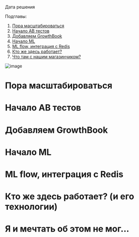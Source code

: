 Дата решения


Подглавы:

1. [Пора масштабироваться](#история)
2. [Начало AB тестов](#AB)
3. [Добавляем GrowthBook](#growthbook)
4. [Начало ML](#ml) 
5. [ML flow, интеграция с Redis](#mlflow)
7. [Кто же здесь работает?](#кто-работает)
8. [Что там с нашим магазинчиком? ](#завершение)


![image](https://github.com/user-attachments/assets/4c291531-d656-4d61-871a-904dd13f8324)



<a id="история"></a>
# Пора масштабироваться

<a id="AB"></a>
# Начало AB тестов

<a id="growthbook"></a>
# Добавляем GrowthBook

<a id="ml"></a>
# Начало ML

<a id="mlflow"></a>
# ML flow, интеграция с Redis

<a id="кто-работает"></a>
# Кто же здесь работает? (и его технологии)

<a id="завершение"></a>
# Я и мечтать об этом не мог...
